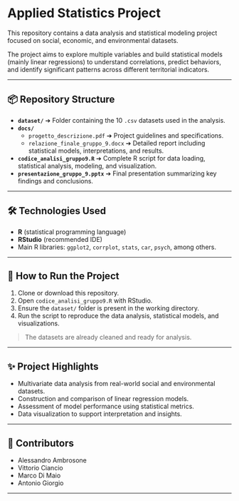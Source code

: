 # Applied Statistics Project

This repository contains a data analysis and statistical modeling project focused on social, economic, and environmental datasets.

The project aims to explore multiple variables and build statistical models (mainly linear regressions) to understand correlations, predict behaviors, and identify significant patterns across different territorial indicators.

---

## 📦 Repository Structure

- **`dataset/`** ➔ Folder containing the 10 `.csv` datasets used in the analysis.
- **`docs/`**
  - `progetto_descrizione.pdf` ➔ Project guidelines and specifications.
  - `relazione_finale_gruppo_9.docx` ➔ Detailed report including statistical models, interpretations, and results.
- **`codice_analisi_gruppo9.R`** ➔ Complete R script for data loading, statistical analysis, modeling, and visualization.
- **`presentazione_gruppo_9.pptx`** ➔ Final presentation summarizing key findings and conclusions.

---

## 🛠️ Technologies Used

- **R** (statistical programming language)
- **RStudio** (recommended IDE)
- Main R libraries: `ggplot2`, `corrplot`, `stats`, `car`, `psych`, among others.

---

## 🚀 How to Run the Project

1. Clone or download this repository.
2. Open `codice_analisi_gruppo9.R` with RStudio.
3. Ensure the `dataset/` folder is present in the working directory.
4. Run the script to reproduce the data analysis, statistical models, and visualizations.

> The datasets are already cleaned and ready for analysis.

---

## ✨ Project Highlights

- Multivariate data analysis from real-world social and environmental datasets.
- Construction and comparison of linear regression models.
- Assessment of model performance using statistical metrics.
- Data visualization to support interpretation and insights.

---

## 👥 Contributors

- Alessandro Ambrosone
- Vittorio Ciancio
- Marco Di Maio
- Antonio Giorgio

---